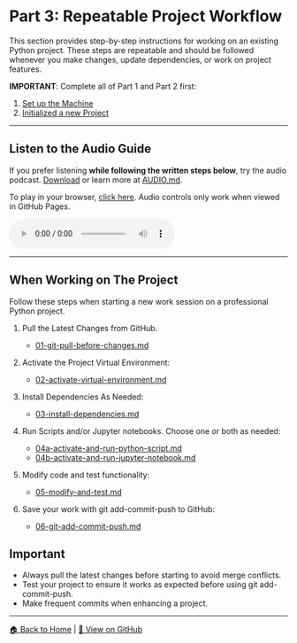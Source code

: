 # Part 3: Repeatable Project Workflow

This section provides step-by-step instructions for working on an existing Python project. 
These steps are repeatable and should be followed whenever you make changes, update dependencies, or work on project features.

**IMPORTANT**: Complete all of Part 1 and Part 2 first:
1. [Set up the Machine](../01-machine-setup/MACHINE-SETUP.md)
2. [Initialized a new Project](../02-project-initialization/PROJECT-INITIALIZATION.md)

---

## Listen to the Audio Guide  
If you prefer listening **while following the written steps below**, try the audio podcast.
[Download](https://raw.githubusercontent.com/denisecase/pro-analytics-01/main/03-repeatable-workflow/audio/Pro_Python_Setup_and_Workflow_Part3of3_Repeatable_Workflow.mp3) or learn more at [AUDIO.md](./AUDIO.md).

To play in your browser, [click here](https://denisecase.github.io/pro-analytics-01/03-repeatable-workflow/REPEATABLE-WORKFLOW.html).
Audio controls only work when viewed in GitHub Pages.

<audio controls>
  <source src="https://raw.githubusercontent.com/denisecase/pro-analytics-01/main/03-repeatable-workflow/audio/Pro_Python_Setup_and_Workflow_Part3of3_Repeatable_Workflow.mp3" type="audio/mpeg">
  Audio controls not supported. Try clicking the GitHub Pages in the line above. 
</audio>

---

## When Working on The Project

Follow these steps when starting a new work session on a professional Python project.

1. Pull the Latest Changes from GitHub. 
   - [01-git-pull-before-changes.md](01-git-pull-before-changes.md)

2. Activate the Project Virtual Environment:
   - [02-activate-virtual-environment.md](02-activate-virtual-environment.md)

3. Install Dependencies As Needed:
   - [03-install-dependencies.md](03-install-dependencies.md)

4. Run Scripts and/or Jupyter notebooks. Choose one or both as needed:  
   - [04a-activate-and-run-python-script.md](04a-activate-and-run-python-script.md)  
   - [04b-activate-and-run-jupyter-notebook.md](04b-activate-and-run-jupyter-notebook.md)

5. Modify code and test functionality:
   - [05-modify-and-test.md](05-test-and-make-changes.md)

6. Save your work with git add-commit-push to GitHub: 
   - [06-git-add-commit-push.md](06-git-add-commit-push.md)



## Important

- Always pull the latest changes before starting to avoid merge conflicts.
- Test your project to ensure it works as expected before using git add-commit-push.
- Make frequent commits when enhancing a project.

---

[🏠 Back to Home](https://denisecase.github.io/pro-analytics-01/) | [🔗 View on GitHub](https://github.com/denisecase/pro-analytics-01)
